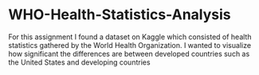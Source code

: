 # WHO-Health-Statistics-Analysis
For this assignment I found a dataset on Kaggle which consisted of health statistics gathered by the World Health Organization. I wanted to visualize how significant the differences are between developed countries such as the United States and developing countries
